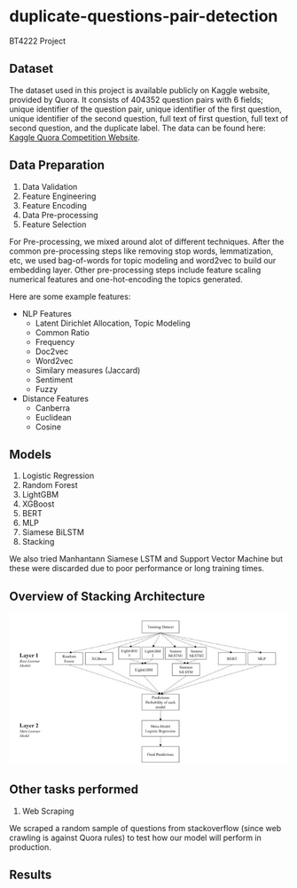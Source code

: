 # duplicate-questions-pair-detection
 BT4222 Project
## Dataset
The dataset used in this project is available publicly on Kaggle website, provided by Quora. It consists of 404352 question pairs with 6 fields; unique identifier of the question pair, unique identifier of the first question, unique identifier of the second question, full text of first question, full text of second question, and the duplicate label. The data can be found here: [Kaggle Quora Competition Website](https://www.kaggle.com/c/quora-question-pairs/data).

## Data Preparation
1. Data Validation
2. Feature Engineering
3. Feature Encoding
4. Data Pre-processing
5. Feature Selection

For Pre-processing, we mixed around alot of different techniques. After the common pre-processing steps like removing stop words, lemmatization, etc, we used bag-of-words for topic modeling and word2vec to build our embedding layer. Other pre-processing steps include feature scaling numerical features and one-hot-encoding the topics generated.

Here are some example features:
- NLP Features
  - Latent Dirichlet Allocation, Topic Modeling
  - Common Ratio
  - Frequency
  - Doc2vec
  - Word2vec
  - Similary measures (Jaccard)
  - Sentiment
  - Fuzzy
- Distance Features
  - Canberra
  - Euclidean
  - Cosine

## Models
1. Logistic Regression
2. Random Forest
3. LightGBM
4. XGBoost
5. BERT
6. MLP
7. Siamese BiLSTM
8. Stacking

We also tried Manhantann Siamese LSTM and Support Vector Machine but these were discarded due to poor performance or long training times.

## Overview of Stacking Architecture
<img src="reports/figures/stacking arch.jpg">

## Other tasks performed
1. Web Scraping

We scraped a random sample of questions from stackoverflow (since web crawling is against Quora rules) to test how our model will perform in production.


## Results

